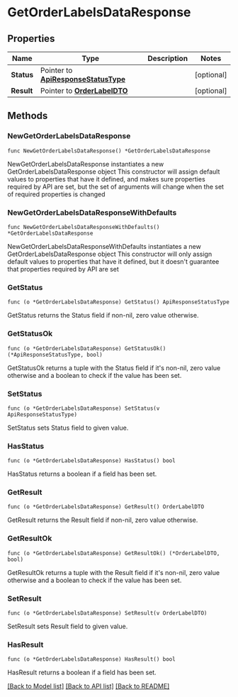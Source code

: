 # GetOrderLabelsDataResponse

## Properties

Name | Type | Description | Notes
------------ | ------------- | ------------- | -------------
**Status** | Pointer to [**ApiResponseStatusType**](ApiResponseStatusType.md) |  | [optional] 
**Result** | Pointer to [**OrderLabelDTO**](OrderLabelDTO.md) |  | [optional] 

## Methods

### NewGetOrderLabelsDataResponse

`func NewGetOrderLabelsDataResponse() *GetOrderLabelsDataResponse`

NewGetOrderLabelsDataResponse instantiates a new GetOrderLabelsDataResponse object
This constructor will assign default values to properties that have it defined,
and makes sure properties required by API are set, but the set of arguments
will change when the set of required properties is changed

### NewGetOrderLabelsDataResponseWithDefaults

`func NewGetOrderLabelsDataResponseWithDefaults() *GetOrderLabelsDataResponse`

NewGetOrderLabelsDataResponseWithDefaults instantiates a new GetOrderLabelsDataResponse object
This constructor will only assign default values to properties that have it defined,
but it doesn't guarantee that properties required by API are set

### GetStatus

`func (o *GetOrderLabelsDataResponse) GetStatus() ApiResponseStatusType`

GetStatus returns the Status field if non-nil, zero value otherwise.

### GetStatusOk

`func (o *GetOrderLabelsDataResponse) GetStatusOk() (*ApiResponseStatusType, bool)`

GetStatusOk returns a tuple with the Status field if it's non-nil, zero value otherwise
and a boolean to check if the value has been set.

### SetStatus

`func (o *GetOrderLabelsDataResponse) SetStatus(v ApiResponseStatusType)`

SetStatus sets Status field to given value.

### HasStatus

`func (o *GetOrderLabelsDataResponse) HasStatus() bool`

HasStatus returns a boolean if a field has been set.

### GetResult

`func (o *GetOrderLabelsDataResponse) GetResult() OrderLabelDTO`

GetResult returns the Result field if non-nil, zero value otherwise.

### GetResultOk

`func (o *GetOrderLabelsDataResponse) GetResultOk() (*OrderLabelDTO, bool)`

GetResultOk returns a tuple with the Result field if it's non-nil, zero value otherwise
and a boolean to check if the value has been set.

### SetResult

`func (o *GetOrderLabelsDataResponse) SetResult(v OrderLabelDTO)`

SetResult sets Result field to given value.

### HasResult

`func (o *GetOrderLabelsDataResponse) HasResult() bool`

HasResult returns a boolean if a field has been set.


[[Back to Model list]](../README.md#documentation-for-models) [[Back to API list]](../README.md#documentation-for-api-endpoints) [[Back to README]](../README.md)


